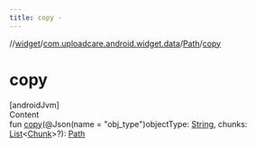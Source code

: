 ```yaml
---
title: copy -
---
```

//[widget](../../index.md)/[com.uploadcare.android.widget.data](../index.md)/[Path](index.md)/[copy](copy.md)



# copy  
[androidJvm]  
Content  
fun [copy](copy.md)(@Json(name = "obj_type")objectType: [String](https://kotlinlang.org/api/latest/jvm/stdlib/kotlin/-string/index.html), chunks: [List](https://kotlinlang.org/api/latest/jvm/stdlib/kotlin.collections/-list/index.html)<[Chunk](../-chunk/index.md)>?): [Path](index.md)  



